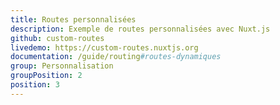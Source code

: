 ```yaml
---
title: Routes personnalisées
description: Exemple de routes personnalisées avec Nuxt.js
github: custom-routes
livedemo: https://custom-routes.nuxtjs.org
documentation: /guide/routing#routes-dynamiques
group: Personnalisation
groupPosition: 2
position: 3
---
```

